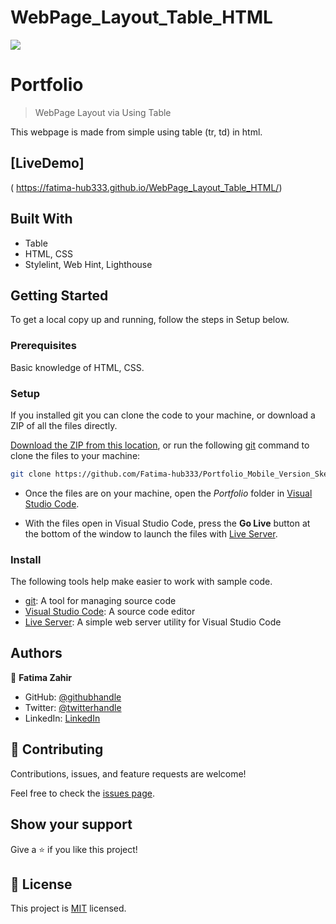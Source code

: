 # WebPage_Layout_Table_HTML

![](https://img.shields.io/badge/Microverse-blueviolet)

# Portfolio

> WebPage Layout via Using Table


This webpage is made from simple using table (tr, td) in html.

<!-- ![screenshot](images/Microverse_portfolio.png) -->

## [LiveDemo] 
( https://fatima-hub333.github.io/WebPage_Layout_Table_HTML/)

## Built With

- Table
- HTML, CSS
- Stylelint, Web Hint, Lighthouse


## Getting Started
To get a local copy up and running, follow the steps in Setup below.

### Prerequisites
Basic knowledge of HTML, CSS.

### Setup
If you installed git you can clone the code to your machine, or download a ZIP of all the files directly.

[Download the ZIP from this location](https://github.com/Fatima-hub333/Portfolio_Mobile_Version_Skeleton/archive/refs/heads/main.zip), or run the following [git](https://git-scm.com/downloads) command to clone the files to your machine:

```bash
git clone https://github.com/Fatima-hub333/Portfolio_Mobile_Version_Skeleton.git
```

- Once the files are on your machine, open the _Portfolio_ folder in [Visual Studio Code](https://code.visualstudio.com/).

- With the files open in Visual Studio Code, press the **Go Live** button at the bottom of the window to launch the files with [Live Server](https://marketplace.visualstudio.com/items?itemName=ritwickdey.LiveServer).

### Install

The following tools help make easier to work with sample code.

- [git](https://git-scm.com/downloads): A tool for managing source code
- [Visual Studio Code](https://code.visualstudio.com/): A source code editor
- [Live Server](https://marketplace.visualstudio.com/items?itemName=ritwickdey.LiveServer): A simple web server utility for Visual Studio Code

## Authors

👤 **Fatima Zahir**

- GitHub: [@githubhandle](https://github.com/Fatima-hub333)
- Twitter: [@twitterhandle](https://twitter.com/Fatima_developr)
- LinkedIn: [LinkedIn](https://www.linkedin.com/in/full-stack-webdeveloper-181583234/)

## 🤝 Contributing

Contributions, issues, and feature requests are welcome!

Feel free to check the [issues page](https://github.com/Fatima-hub333/Portfolio_Mobile_Version_Skeleton-1/issues).

## Show your support

Give a ⭐️ if you like this project!


## 📝 License

This project is [MIT](./MIT.md) licensed.
